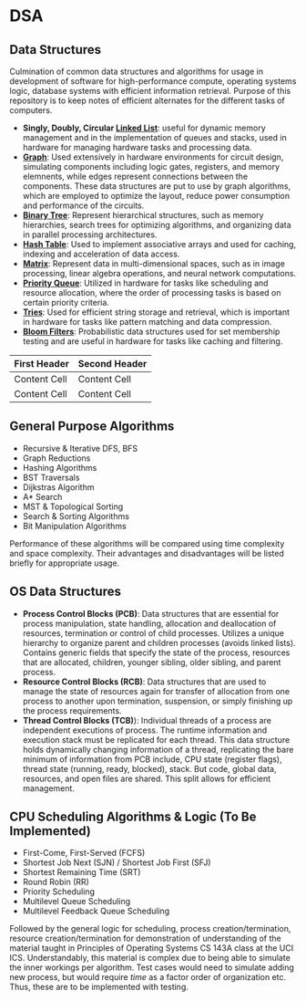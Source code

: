 # DSA

## Data Structures
Culmination of common data structures and algorithms for usage in development of software for high-performance compute, operating systems logic, database systems with efficient information retrieval. Purpose of this repository is to keep notes of efficient alternates for the different tasks of computers.

* **Singly, Doubly, Circular [Linked List](https://en.wikipedia.org/wiki/Linked_list)**: useful for dynamic memory management and in the implementation of queues and stacks, used in hardware for managing hardware tasks and processing data.
* [**Graph**](https://en.wikipedia.org/wiki/Graph_(abstract_data_type)):
Used extensively in hardware environments for circuit design, simulating components including logic gates, registers, and memory elemnents, while edges represent connections between the components. These data structures are put to use by graph algorithms, which are employed to optimize the layout, reduce power consumption and performance of the circuits.
* **[Binary Tree](https://en.wikipedia.org/wiki/Binary_tree#:~:text=In%20computer%20science%2C%20a%20binary,child%20and%20the%20right%20child.)**: Represent hierarchical structures, such as memory hierarchies, search trees for optimizing algorithms, and organizing data in parallel processing architectures.
* **[Hash Table](https://en.wikipedia.org/wiki/Hash_table)**: Used to implement associative arrays and used for caching, indexing and acceleration of data access.
* **[Matrix](https://en.wikipedia.org/wiki/Matrix_(mathematics))**: Represent data in multi-dimensional spaces, such as in image processing, linear algebra operations, and neural network computations.
* **[Priority Queue](https://en.wikipedia.org/wiki/Priority_queue)**: Utilized in hardware for tasks like scheduling and resource allocation, where the order of processing tasks is based on certain priority criteria.
* **[Tries](https://en.wikipedia.org/wiki/Trie)**: Used for efficient string storage and retrieval, which is important in hardware for tasks like pattern matching and data compression.
* **[Bloom Filters](https://en.wikipedia.org/wiki/Bloom_filter)**: Probabilistic data structures used for set membership testing and are useful in hardware for tasks like caching and filtering.

| First Header  | Second Header |
| ------------- | ------------- |
| Content Cell  | Content Cell  |
| Content Cell  | Content Cell  |


## General Purpose Algorithms
* Recursive & Iterative DFS, BFS
* Graph Reductions
* Hashing Algorithms
* BST Traversals
* Dijkstras Algorithm
* A* Search
* MST & Topological Sorting
* Search & Sorting Algorithms
* Bit Manipulation Algorithms

Performance of these algorithms will be compared using time complexity and space complexity. Their advantages and disadvantages will be listed briefly for appropriate usage.


## OS Data Structures
* **Process Control Blocks (PCB)**: Data structures that are essential for process manipulation, state handling, allocation and deallocation of resources, termination or control of child processes. Utilizes a unique hierarchy to organize parent and children processes (avoids linked lists). Contains generic fields that specify the state of the process, resources that are allocated, children, younger sibling, older sibling, and parent process.
* **Resource Control Blocks (RCB)**: Data structures that are used to manage the state of resources again for transfer of allocation from one process to another upon termination, suspension, or simply finishing up the process requirements.
* **Thread Control Blocks (TCB)**): Individual threads of a process are independent executions of process. The runtime information and execution stack must be replicated for each thread. This data structure holds dynamically changing information of a thread, replicating the bare minimum of information from PCB include, CPU state (register flags), thread state (running, ready, blocked), stack. But code, global data, resources, and open files are shared. This split allows for efficient management.

## CPU Scheduling Algorithms & Logic (To Be Implemented)
- First-Come, First-Served (FCFS)
- Shortest Job Next (SJN) / Shortest Job First (SFJ)
- Shortest Remaining Time (SRT)
- Round Robin (RR)
- Priority Scheduling
- Multilevel Queue Scheduling
- Multilevel Feedback Queue Scheduling

Followed by the general logic for scheduling, process creation/termination, resource creation/termination for demonstration of understanding of the material taught in Principles of Operating Systems CS 143A class at the UCI ICS. Understandably, this material is complex due to being able to simulate the inner workings per algorithm. Test cases would need to simulate adding new process, but would require *time* as a factor order of organization etc. Thus, these are to be implemented with testing.
